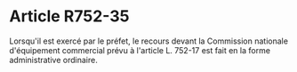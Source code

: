 # Article R752-35

Lorsqu'il est exercé par le préfet, le recours devant la Commission nationale d'équipement commercial prévu à l'article L. 752-17 est fait en la forme administrative ordinaire.
